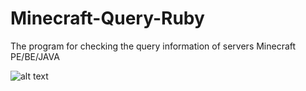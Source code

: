 # Minecraft-Query-Ruby
The program for checking the query information of servers Minecraft PE/BE/JAVA

![alt text](https://github.com/ddosnikgit/Minecraft-Query-Ruby/master/example.png?raw=true)
